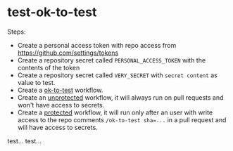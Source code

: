 # test-ok-to-test

Steps:
* Create a personal access token with repo access from https://github.com/settings/tokens
* Create a repository secret called `PERSONAL_ACCESS_TOKEN` with the contents of the token
* Create a repository secret called `VERY_SECRET` with `secret content` as value to test.
* Create a [ok-to-test](./.github/workflows/ok-to-test.yml) workflow.
* Create an [unprotected](./.github/workflows/unprotected.yml) workflow, it will always run on pull requests and won't have access to secrets.
* Create a [protected](./.github/workflows/protected.yml) workflow, it will run only after an user with write access to the repo comments `/ok-to-test sha=...` in a pull request and will have access to secrets.

test...
test...
